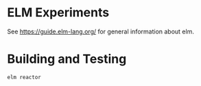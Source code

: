 # ELM Experiments

See https://guide.elm-lang.org/ for general information about elm.

# Building and Testing

```
elm reactor
```
